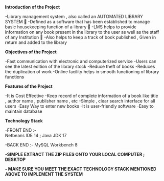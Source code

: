 **Introduction of the Project**

-Library management system , also called an AUTOMATED LIBRARY SYSTEM 
-Defined as a software that has been established to manage basic housekeeping function of a library  
-LMS helps to provide information on any book present in the library to the user as well as the staff of any Institution 
-Also helps to keep a track of book published , Given in return and added to the library

**Objectives of the Project**

-Fast communication with electronic and computerized service
-Users can see the latest edition of the library stock 
-Reduce theft of books
-Reduces the duplication of work 
-Online facility helps in smooth functioning of library functions

**Features of the Project**

-It is Cost Effective
-Keep record of complete information of a book like title , author name , publisher name , etc
-Simple , clear search interface for all users
-Easy Way to enter new books
-It is user-friendly software
-Easy to maintain database


**Technology Stack**

-FRONT END :-  
Netbeans IDE 14 ; 
Java JDK 17

-BACK END :- 
MySQL Workbench 8 



**-SIMPLE EXTRACT THE ZIP FILES ONTO YOUR LOCAL COMPUTER ; DESKTOP**

**- MAKE SURE YOU MEET THE EXACT TECHNOLOGY STACK MENTIONED ABOVE TO IMPLEMENT THE SYSTEM**

